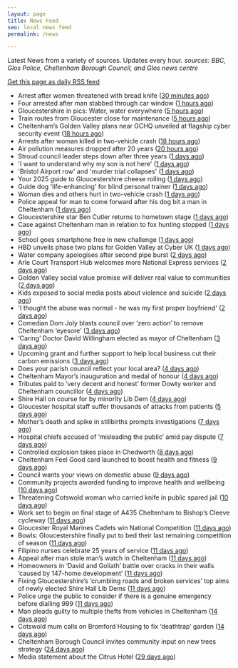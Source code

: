 ```yaml
---
layout: page
title: News Feed
seo: local news feed
permalink: /news

---
```


Latest News from a variety of sources. Updates every hour.
_sources: BBC, Glos Police, Cheltenham Borough Council, and Glos news centre_

[Get this page as daily RSS feed](/daily.rss)

<!-- news_marker starts -->
- Arrest after women threatened with bread knife ([30 minutes ago](https://www.bbc.com/news/articles/cvgdpnv8yp0o))
- Four arrested after man stabbed through car window ([1 hours ago](https://www.bbc.com/news/articles/cql2yerl45po))
- Gloucestershire in pics: Water, water everywhere ([5 hours ago](https://www.bbc.com/news/articles/c8e6d4g6k88o))
- Train routes from Gloucester close for maintenance ([5 hours ago](https://www.bbc.com/news/articles/c5y64j5nmv1o))
- Cheltenham’s Golden Valley plans near GCHQ unveiled at flagship cyber security event ([18 hours ago](https://gloucesternewscentre.co.uk/cheltenhams-golden-valley-plans-near-gchq-unveiled-at-flagship-cyber-security-event/))
- Arrests after woman killed in two-vehicle crash ([18 hours ago](https://www.bbc.com/news/articles/cz0dl0g9zxjo))
- Air pollution measures dropped after 20 years ([20 hours ago](https://www.bbc.com/news/articles/c7v7d4091gro))
- Stroud council leader steps down after three years ([1 days ago](https://www.bbc.com/news/articles/c9dq58pzel5o))
- 'I want to understand why my son is not here' ([1 days ago](https://www.bbc.com/news/articles/c5yk7z7k4dyo))
- 'Bristol Airport row' and 'murder trial collapses' ([1 days ago](https://www.bbc.com/news/articles/c93lq257pd5o))
- Your 2025 guide to Gloucestershire cheese rolling ([1 days ago](https://www.bbc.com/news/articles/c230jj5m1yro))
- Guide dog 'life-enhancing' for blind personal trainer ([1 days ago](https://www.bbc.com/news/articles/cwy3j8evxg2o))
- Woman dies and others hurt in two-vehicle crash ([1 days ago](https://www.bbc.com/news/articles/cp3qjdll89jo))
- Police appeal for man to come forward after his dog bit a man in Cheltenham ([1 days ago](https://gloucesternewscentre.co.uk/police-appeal-for-man-to-come-forward-after-his-dog-bit-a-man-in-cheltenham/))
- Gloucestershire star Ben Cutler returns to hometown stage ([1 days ago](https://gloucesternewscentre.co.uk/gloucestershire-star-ben-cutler-returns-to-hometown-stage/))
- Case against Cheltenham man in relation to fox hunting stopped ([1 days ago](https://gloucesternewscentre.co.uk/case-against-cheltenham-man-in-relation-to-fox-hunting-stopped/))
- School goes smartphone free in new challenge ([1 days ago](https://www.bbc.com/news/articles/cwy388p033eo))
- HBD unveils phase two plans for Golden Valley at Cyber UK ([1 days ago](https://www.cheltenham.gov.uk/news/article/3012/hbd_unveils_phase_two_plans_for_golden_valley_at_cyber_uk))
- Water company apologises after second pipe burst ([2 days ago](https://www.bbc.com/news/articles/cn0g1jygjq1o))
- Arle Court Transport Hub welcomes more National Express services ([2 days ago](https://gloucesternewscentre.co.uk/arle-court-transport-hub-welcomes-more-national-express-services/))
- Golden Valley social value promise will deliver real value to communities ([2 days ago](https://www.cheltenham.gov.uk/news/article/3011/golden_valley_social_value_promise_will_deliver_real_value_to_communities))
- Kids exposed to social media posts about violence and suicide ([2 days ago](https://www.bbc.com/news/articles/c0r1gpr0ezwo))
- 'I thought the abuse was normal - he was my first proper boyfriend' ([2 days ago](https://www.bbc.com/news/articles/czj47g8kkm9o))
- Comedian Dom Joly blasts council over ‘zero action’ to remove Cheltenham ‘eyesore’ ([3 days ago](https://gloucesternewscentre.co.uk/comedian-dom-joly-blasts-council-over-zero-action-to-remove-cheltenham-eyesore/))
- ‘Caring’ Doctor David Willingham elected as mayor of Cheltenham ([3 days ago](https://gloucesternewscentre.co.uk/caring-doctor-david-willingham-elected-as-mayor-of-cheltenham/))
- Upcoming grant and further support to help local business cut their carbon emissions ([3 days ago](https://www.cheltenham.gov.uk/news/article/3010/upcoming_grant_and_further_support_to_help_local_business_cut_their_carbon_emissions))
- Does your parish council reflect your local area? ([4 days ago](https://www.cheltenham.gov.uk/news/article/3009/does_your_parish_council_reflect_your_local_area))
- Cheltenham Mayor’s inauguration and medal of honour ([4 days ago](https://www.cheltenham.gov.uk/news/article/3008/cheltenham_mayors_inauguration_and_medal_of_honour))
- Tributes paid to ‘very decent and honest’ former Dowty worker and Cheltenham councillor ([4 days ago](https://gloucesternewscentre.co.uk/tributes-paid-to-very-decent-and-honest-former-dowty-worker-and-cheltenham-councillor/))
- Shire Hall on course for by minority Lib Dem ([4 days ago](https://gloucesternewscentre.co.uk/shire-hall-on-course-for-by-minority-lib-dem/))
- Gloucester hospital staff suffer thousands of attacks from patients ([5 days ago](https://gloucesternewscentre.co.uk/gloucester-hospital-staff-suffer-thousands-of-attacks-from-patients/))
- Mother’s death and spike in stillbirths prompts investigations ([7 days ago](https://gloucesternewscentre.co.uk/mothers-death-and-spike-in-stillbirths-prompts-investigations/))
- Hospital chiefs accused of ‘misleading the public’ amid pay dispute ([7 days ago](https://gloucesternewscentre.co.uk/hospital-chiefs-accused-of-misleading-the-public-amid-pay-dispute/))
- Controlled explosion takes place in Chedworth ([8 days ago](https://gloucesternewscentre.co.uk/controlled-explosion-takes-place-in-chedworth/))
- Cheltenham Feel Good card launched to boost health and fitness ([9 days ago](https://www.cheltenham.gov.uk/news/article/3007/cheltenham_feel_good_card_launched_to_boost_health_and_fitness))
- Council wants your views on domestic abuse ([9 days ago](https://gloucesternewscentre.co.uk/council-wants-your-views-on-domestic-abuse/))
- Community projects awarded funding to improve health and wellbeing ([10 days ago](https://www.cheltenham.gov.uk/news/article/3006/community_projects_awarded_funding_to_improve_health_and_wellbeing))
- Threatening Cotswold woman who carried knife in public spared jail ([10 days ago](https://gloucesternewscentre.co.uk/threatening-cotswold-woman-who-carried-knife-in-public-spared-jail/))
- Work set to begin on final stage of A435 Cheltenham to Bishop’s Cleeve cycleway ([11 days ago](https://gloucesternewscentre.co.uk/work-set-to-begin-on-final-stage-of-a435-cheltenham-to-bishops-cleeve-cycleway/))
- Gloucester Royal Marines Cadets win National Competition ([11 days ago](https://gloucesternewscentre.co.uk/gloucester-royal-marines-cadets-win-national-competition/))
- Bowls: Gloucestershire finally put to bed their last remaining competition of season ([11 days ago](https://gloucesternewscentre.co.uk/bowls-gloucestershire-finally-put-to-bed-their-last-remaining-competition-of-season/))
- Filipino nurses celebrate 25 years of service ([11 days ago](https://gloucesternewscentre.co.uk/filipino-nurses-celebrate-25-years-of-service/))
- Appeal after man stole man’s watch in Cheltenham ([11 days ago](https://gloucesternewscentre.co.uk/appeal-after-man-stole-mans-watch-in-cheltenham/))
- Homeowners in ‘David and Goliath’ battle over cracks in their walls ’caused by 147-home development’ ([11 days ago](https://gloucesternewscentre.co.uk/homeowners-in-david-and-goliath-battle-over-cracks-in-their-walls-caused-by-147-home-development/))
- Fixing Gloucestershire’s ‘crumbling roads and broken services’ top aims of newly elected Shire Hall Lib Dems ([11 days ago](https://gloucesternewscentre.co.uk/fixing-gloucestershires-crumbling-roads-and-broken-services-top-aims-of-newly-elected-shire-hall-lib-dems/))
- Police urge the public to consider if there is a genuine emergency before dialling 999 ([11 days ago](https://gloucesternewscentre.co.uk/police-urge-the-public-to-consider-if-there-is-a-genuine-emergency-before-dialling-999/))
- Man pleads guilty to multiple thefts from vehicles in Cheltenham ([14 days ago](https://gloucesternewscentre.co.uk/man-pleads-guilty-to-multiple-thefts-from-vehicles-in-cheltenham/))
- Cotswold mum calls on Bromford Housing to fix ‘deathtrap’ garden ([14 days ago](https://gloucesternewscentre.co.uk/cotswold-mum-calls-on-bromford-housing-to-fix-deathtrap-garden/))
- Cheltenham Borough Council invites community input on new trees strategy ([24 days ago](https://www.cheltenham.gov.uk/news/article/3005/cheltenham_borough_council_invites_community_input_on_new_trees_strategy))
- Media statement about the Citrus Hotel ([29 days ago](https://www.cheltenham.gov.uk/news/article/3004/media_statement_about_the_citrus_hotel))

<!-- news_marker ends -->
